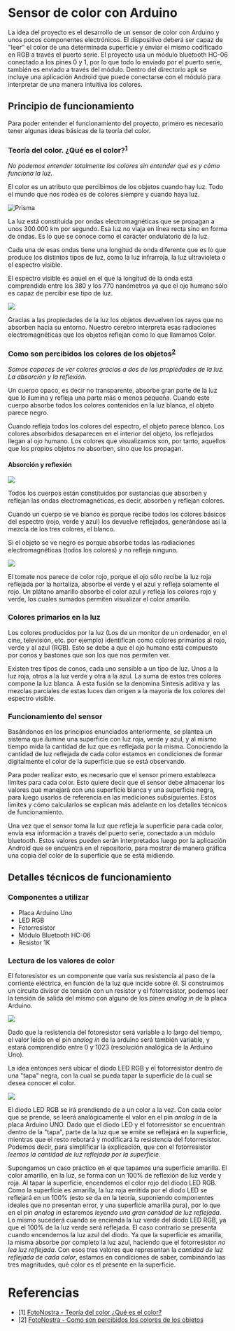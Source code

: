 # Sensor de color con Arduino
La idea del proyecto es el desarrollo de un sensor de color con Arduino y unos pocos componentes electrónicos. El dispositivo deberá ser capaz de "leer" el color de una determinada superficie y enviar el mismo codificado en RGB a través el puerto serie. El proyecto usa un módulo bluetooth HC-06 conectado a los pines 0 y 1, por lo que todo lo enviado por el puerto serie, también es enviado a través del módulo. Dentro del directorio apk se incluye una aplicación Android que puede conectarse con el módulo para interpretar de una manera intuitiva los colores.
## Principio de funcionamiento
Para poder entender el funcionamiento del proyecto, primero es necesario tener algunas ideas básicas de la teoría del color.
### Teoría del color. ¿Qué es el color?<sup>[1](#referencias)</sup>
*No podemos entender totalmente los colores sin entender qué es y cómo funciona la luz.*

El color es un atributo que percibimos de los objetos cuando hay luz. Todo el mundo que nos rodea es de colores siempre y cuando haya luz.

![Prisma](https://www.fotonostra.com/grafico/fotos/teoriacolor.jpg)

La luz está constituida por ondas electromagnéticas que se propagan a unos 300.000 km por segundo. Esa luz no viaja en línea recta sino en forma de ondas. Es lo que se conoce como el carácter ondulatorio de la luz.

Cada una de esas ondas tiene una longitud de onda diferente que es lo que produce los distintos tipos de luz, como la luz infrarroja, la luz ultravioleta o el espectro visible.

El espectro visible es aquel en el que la longitud de la onda está comprendida entre los 380 y los 770 nanómetros ya que el ojo humano sólo es capaz de percibir ese tipo de luz.

![](https://www.fotonostra.com/grafico/fotos/teoriacolor1.jpg)

Gracias a las propiedades de la luz los objetos devuelven los rayos que no absorben hacia su entorno. Nuestro cerebro interpreta esas radiaciones electromagnéticas que los objetos reflejan como lo que llamamos Color.

### Como son percibidos los colores de los objetos<sup>[2](#referencias)<sup>
*Somos capaces de ver colores gracias a dos de las propiedades de la luz. La absorción y la reflexión.*

Un cuerpo opaco, es decir no transparente, absorbe gran parte de la luz que lo ilumina y refleja una parte más o menos pequeña. Cuando este cuerpo absorbe todos los colores contenidos en la luz blanca, el objeto parece negro.

Cuando refleja todos los colores del espectro, el objeto parece blanco. Los colores absorbidos desaparecen en el interior del objeto, los reflejados llegan al ojo humano. Los colores que visualizamos son, por tanto, aquellos que los propios objetos no absorben, sino que los propagan.

#### Absorción y reflexión

![](https://www.fotonostra.com/grafico/fotos/reflexion.jpg)

Todos los cuerpos están constituidos por sustancias que absorben y reflejan las ondas electromagnéticas, es decir, absorben y reflejan colores.

Cuando un cuerpo se ve blanco es porque recibe todos los colores básicos del espectro (rojo, verde y azul) los devuelve reflejados, generándose así la mezcla de los tres colores, el blanco.

Si el objeto se ve negro es porque absorbe todas las radiaciones electromagnéticas (todos los colores) y no refleja ninguno.

![](https://www.fotonostra.com/grafico/fotos/absorcionrojo.jpg)

El tomate nos parece de color rojo, porque el ojo sólo recibe la luz roja reflejada por la hortaliza, absorbe el verde y el azul y refleja solamente el rojo. Un plátano amarillo absorbe el color azul y refleja los colores rojo y verde, los cuales sumados permiten visualizar el color amarillo.

### Colores primarios en la luz

Los colores producidos por la luz (Los de un monitor de un ordenador, en el cine, televisión, etc. por ejemplo) identifican como colores primarios al rojo, verde y al azul (RGB). Esto se debe a que el ojo humano está compuesto por conos y bastones que son los que nos permiten ver.

Existen tres tipos de conos, cada uno sensible a un tipo de luz. Unos a la luz roja, otros a la luz verde y otra a la azul. La suma de estos tres colores compone la luz blanca. A esta fusión se la denomina Síntesis aditiva y las mezclas parciales de estas luces dan origen a la mayoría de los colores del espectro visible.

### Funcionamiento del sensor
Basándonos en los principios enunciados anteriormente, se plantea un sistema que ilumine una superficie con luz roja, verde y azul, y al mismo tiempo mida la cantidad de luz que es reflejada por la misma. Conociendo la cantidad de luz reflejada de cada color estamos en condiciones de formar digitalmente el color de la superficie que se está observando.

Para poder realizar esto, es necesario que el sensor primero establezca límites para cada color. Esto quiere decir que el sensor debe almacenar los valores que manejará con una superficie blanca y una superficie negra, para luego usarlos de referencia en las mediciones subsiguientes. Estos límites y cómo calcularlos se explican más adelante en los detalles técnicos de funcionamiento.

Una vez que el sensor toma la luz que refleja la superficie para cada color, envía esa información a través del puerto serie, conectado a un módulo bluetooth. Estos valores pueden serán interpretados luego por la aplicación Android que se encuentra en el repositorio, para mostrar de manera gráfica una copia del color de la superficie que se está midiendo.

## Detalles técnicos de funcionamiento
### Componentes a utilizar
* Placa Arduino Uno
* LED RGB
* Fotorresistor
* Módulo Bluetooth HC-06
* Resistor 1K

### Lectura de los valores de color
El fotoresistor es un componente que varía sus resistencia al paso de la corriente eléctrica, en función de la luz que incide sobre él. Si construimos un circuito divisor de tensión con un resistor y el fotorresistor, podemos leer la tensión de salida del mismo con alguno de los pines *analog in* de la placa Arduino.

![](https://github.com/martin919191/ColorSensor/blob/master/img/divisor_tension.png?raw=true)

Dado que la resistencia del fotoresistor será variable a lo largo del tiempo, el valor leído en el pin *analog in* de la arduino será también variable, y estará comprendido entre 0 y 1023 (resolución analógica de la Arduino Uno). 

La idea entonces será ubicar el diodo LED RGB y el fotorresistor dentro de una "tapa" negra, con la cual se pueda tapar la superficie de la cual se desea conocer el color. 

![](https://github.com/martin919191/ColorSensor/blob/master/img/tapa.jpg?raw=true)

El diodo LED RGB se irá prendiendo de a un color a la vez. Con cada color que se prende, se leerá analógicamente el valor en el pin *analog in* de la placa Arduino UNO. Dado que el diodo LED y el fotorresistor se encuentran dentro  de la "tapa", parte de la luz que se emite se reflejará en la superficie, mientras que el resto rebotará y modificará la resistencia del fotorresistor. Podemos decir, para simplificar la explicación, que con el fotorresistor *leemos la cantidad de luz reflejada por la superficie*. 

Supongamos un caso práctico en el que tapamos una superficie amarilla. El color amarillo, en la luz, se forma con un 100% de reflexión de luz verde y roja. Al tapar la superficie, encendemos el color rojo del diodo LED RGB. Como la superficie es amarilla, la luz roja emitida por el diodo LED se reflejará en un 100% (esto se da en la teoría, suponiendo componentes ideales que no presentan error, y una superficie amarilla pura), por lo que en el pin *analog in* estaremos *leyendo una gran cantidad de luz reflejada*. Lo mismo sucederá cuando se encienda la luz verde del diodo LED RGB, ya que el 100% de la luz verde será reflejada. El caso contrario se presenta cuando encendemos la luz azul del diodo. Ya que la superficie es amarilla, la misma absorbe por completo la luz azul, haciendo que el fotorresistor *no lea luz reflejada*. Con esos tres valores que representan la *cantidad de luz reflejada de cada color*, estamos en condiciones de saber, combinando las tres magnitudes, qué color es el presente en la superficie.


# Referencias

* [1] [FotoNostra - Teoría del color ¿Qué es el color?](https://www.fotonostra.com/grafico/coloresobjetos.htm)
* [2] [FotoNostra - Como son percibidos los colores de los objetos](https://www.fotonostra.com/grafico/coloresobjetos.htm)